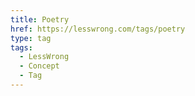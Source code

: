```yaml
---
title: Poetry
href: https://lesswrong.com/tags/poetry
type: tag
tags:
  - LessWrong
  - Concept
  - Tag
---
```


